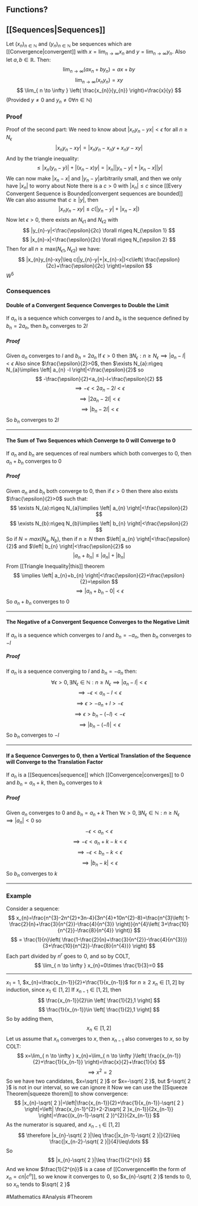 ## Functions?

## [[Sequences|Sequences]]
Let $(x_{n})_{n\in\mathbb{N}}$ and $(y_{n})_{n\in\mathbb{N}}$ be sequences which are [[Convergence|convergent]] with $x=\lim_{ n \to \infty }x_{n}$ and $y=\lim_{ n \to \infty }y_{n}$. Also let $a,b\in\mathbb{R}$. Then:
$$
\lim_{ n \to \infty } (ax_{n}+by_{n})=ax+by
$$
$$
\lim_{ n \to \infty } (x_{n}y_{n})=xy
$$
$$
\lim_{ n \to \infty } \left( \frac{x_{n}}{y_{n}} \right)=\frac{x}{y}
$$
(Provided $y\neq 0$ and $y_{n}\neq 0\forall n\in\mathbb{N}$)
### Proof
Proof of the second part:
We need to know about $|x_{n}y_{n}-yx|<\epsilon$ for all $n\geq N_\epsilon$
$$
|x_{n}y_{n}-xy|=|x_{n}y_{n}-x_{n}y+x_{n}y-xy|
$$
And by the triangle inequality:
$$
\leq|x_{n}(y_{n}-y)|+|(x_{n}-x)y|=|x_{n}||y_{n}-y|+|x_{n}-x| |y|
$$
We can now make $|x_{n}-x|$ and $|y_{n}-y|$arbitrarily small, and then we only have $|x_{n}|$ to worry about
Note there is a $c>0$ with $|x_{n}|\leq c$ since [[Every Convergent Sequence is Bounded|convergent sequences are bounded]]
We can also assume that $c\geq|y|$, then
$$
|x_{n}y_{n}-xy|\leq c(|y_{n}-y|+|x_{n}-x|)
$$
Now let $\epsilon>0$, there exists an $N_{\epsilon1}$ and $N_{\epsilon 2}$ with
$$
|y_{n}-y|<\frac{\epsilon}{2c} \forall n\geq N_{\epsilon 1}
$$
$$
|x_{n}-x|<\frac{\epsilon}{2c} \forall n\geq N_{\epsilon 2}
$$
Then for all $n\geq \text{max}(N_{\epsilon 1},N_{\epsilon2})$ we have:
$$
|x_{n}y_{n}-xy|\leq c(|y_{n}-y|+|x_{n}-x|)<c\left( \frac{\epsilon}{2c}+\frac{\epsilon}{2c} \right)=\epsilon
$$
$W^5$
### Consequences
#### Double of a Convergent Sequence Converges to Double the Limit
If $a_{n}$ is a sequence which converges to $l$ and $b_{n}$ is the sequence defined by $b_{n}=2a_{n}$, then $b_{n}$ converges to $2l$
##### Proof
Given $a_{n}$ converges to $l$ and $b_{n}=2a_{n}$
If $\epsilon>0$ then $\exists N_{\epsilon}:n\geq N_{\epsilon}\implies \left| a_{n}-l \right|<\epsilon$
Also since $\frac{\epsilon}{2}>0$, then $\exists N_{a}:n\geq N_{a}\implies \left| a_{n} -l \right|<\frac{\epsilon}{2}$ so
$$
-\frac{\epsilon}{2}<a_{n}-l<\frac{\epsilon}{2}
$$
$$
\implies -\epsilon<2a_{n}-2l<\epsilon 
$$
$$
\implies \left| 2a_{n}-2l \right|<\epsilon 
$$
$$
\implies \left| b_{n}-2l \right|<\epsilon
$$
So $b_{n}$ converges to $2l$
___
#### The Sum of Two Sequences which Converge to 0 will Converge to 0
If $a_{n}$ and $b_{n}$ are sequences of real numbers which both converges to 0, then $a_{n}+b_{n}$ converges to 0
##### Proof
Given $a_{n}$ and $b_{n}$ both converge to 0, then if $\epsilon>0$ then there also exists $\frac{\epsilon}{2}>0$ such that:
$$
\exists N_{a}:n\geq N_{a}\implies \left| a_{n} \right|<\frac{\epsilon}{2}
$$
$$
\exists N_{b}:n\geq N_{b}\implies \left| b_{n} \right|<\frac{\epsilon}{2}
$$
So if $N=max(N_{a},N_{b})$, then if $n\geq N$ then $\left| a_{n} \right|<\frac{\epsilon}{2}$ and $\left| b_{n} \right|<\frac{\epsilon}{2}$ so
$$
\left| a_{n}+b_{n} \right|\leq \left| a_{n} \right|+\left| b_{n} \right|
$$
From [[Triangle Inequality|this]] theorem
$$
\implies \left| a_{n}+b_{n} \right|<\frac{\epsilon}{2}+\frac{\epsilon}{2}=\epsilon 
$$
$$
\implies \left| a_{n}+b_{n}-0 \right|<\epsilon
$$
So $a_{n}+b_{n}$ converges to 0
___
#### The Negative of a Convergent Sequence Converges to the Negative Limit
If $a_{n}$ is a sequence which converges to $l$ and $b_{n}=-a_{n}$, then $b_{n}$ converges to $-l$
##### Proof
If $a_{n}$ is a sequence converging to $l$ and $b_{n}=-a_{n}$ then:
$$
\forall\epsilon>0,\exists N_{\epsilon}\in\mathbb{N}:n\geq N_{\epsilon}\implies \left| a_{n}-l \right|<\epsilon 
$$
$$
\implies -\epsilon <a_{n}-l<\epsilon 
$$
$$
\implies \epsilon>-a_{n}+l>-\epsilon 
$$
$$
\implies \epsilon>b_{n}-(-l)<-\epsilon 
$$
$$
\implies \left| b_{n}-(-l) \right|<\epsilon
$$
So $b_{n}$ converges to $-l$
___
#### If a Sequence Converges to 0, then a Vertical Translation of the Sequence will Converge to the Translation Factor
If $a_{n}$ is a [[Sequences|sequence]] which [[Convergence|converges]] to 0 and $b_{n}=a_{n}+k$, then $b_{n}$ converges to $k$
##### Proof
Given $a_{n}$ converges to 0 and $b_{n}=a_{n}+k$
Then $\forall\epsilon>0,\exists N_{\epsilon}\in\mathbb{N}:n\geq N_{\epsilon}\implies \left| a_{n} \right|<0$ so
$$
-\epsilon<a_{n}<\epsilon 
$$
$$
\implies -\epsilon<a_{n}+k-k<\epsilon 
$$
$$
\implies -\epsilon<b_{n}-k<\epsilon 
$$
$$
\implies \left| b_{n}-k \right|<\epsilon
$$
So $b_{n}$ converges to $k$
___
### Example
Consider a sequence:
$$
x_{n}=\frac{n^{3}-2n^{2}+3n-4}{3n^{4}+10n^{2}-8}=\frac{n^{3}\left( 1-\frac{2}{n}+\frac{3}{n^{2}}-\frac{4}{n^{3}} \right)}{n^{4}\left( 3+\frac{10}{n^{2}}-\frac{8}{n^{4}} \right)}
$$
$$
= \frac{1}{n}\left( \frac{1-\frac{2}{n}+\frac{3}{n^{2}}-\frac{4}{n^{3}}}{3+\frac{10}{n^{2}}-\frac{8}{n^{4}}} \right)
$$
Each part divided by $n^{r}$ goes to $\hspace{0pt}0$, and so by COLT,
$$
\lim_{ n \to \infty } x_{n}=0\times \frac{1}{3}=0
$$
___
$x_{1}=1$, $x_{n}=\frac{x_{n-1}}{2}+\frac{1}{x_{n-1}}$ for $n\geq 2$
$x_{n}\in[1,2]$ by induction, since $x_{1}\in[1,2]$
If $x_{n-1}\in[1,2]$, then
$$
\frac{x_{n-1}}{2}\in \left[ \frac{1}{2},1 \right]
$$
$$
\frac{1}{x_{n-1}}\in \left[ \frac{1}{2},1 \right]
$$
So by adding them, 
$$
x_{n}\in [1,2]
$$
Let us assume that $x_{n}$ converges to $x$, then $x_{n-1}$ also converges to $x$, so by COLT:
$$
x=\lim_{ n \to \infty } x_{n}=\lim_{ n \to \infty }\left( \frac{x_{n-1}}{2}+\frac{1}{x_{n-1}} \right)=\frac{x}{2}+\frac{1}{x}
$$
$$
\implies x^{2}=2
$$
So we have two candidates, $x=\sqrt{ 2 }$ or $x=-\sqrt{ 2 }$, but $-\sqrt{ 2 }$ is not in our interval, so we can ignore it
Now we can use the [[Squeeze Theorem|squeeze thorem]] to show convergence:
$$
|x_{n}-\sqrt{ 2 }|=\left|\frac{x_{n-1}}{2}+\frac{1}{x_{n-1}}-\sqrt{ 2 } \right|=\left| \frac{x_{n-1}^{2}+2-2\sqrt{ 2 }x_{n-1}}{2x_{n-1}} \right|=\frac{(x_{n-1}-\sqrt{ 2 })^{2}}{2x_{n-1}}
$$
As the numerator is squared, and $x_{n-1}\in[1,2]$
$$
\therefore |x_{n}-\sqrt{ 2 }|\leq \frac{|x_{n-1}-\sqrt{ 2 }|}{2}\leq \frac{|x_{n-2}-\sqrt{ 2 }|}{4}\leq\dots
$$
So
$$
|x_{n}-\sqrt{ 2 }|\leq \frac{1}{2^{n}}
$$
And we know $\frac{1}{2^{n}}$ is a case of [[Convergence#In the form of $x_{n}=c {n}$|$c^{n}$]], so we know it converges to $\hspace{0pt}0$, so $x_{n}-\sqrt{ 2 }$ tends to $\hspace{0pt}0$, so $x_{n}$ tends to $\sqrt{ 2 }$


#Mathematics #Analysis #Theorem 